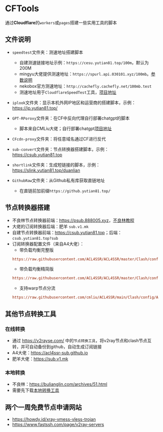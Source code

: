 # CFTools
通过**Cloudflare**的`workers`或`pages`搭建一些实用工具的脚本

## 文件说明
- `speedtest`文件夹：测速地址搭建脚本
  - 自建测速链接地址示例：`https://cesu.yutian81.top/100m`，默认为200M
  - mingyu大佬提供测速地址：`https://spurl.api.030101.xyz/100mb`。[参数说明](https://spurl.api.030101.xyz/)
  - nekobox官方测速地址：`http://cachefly.cachefly.net/100mb.test`
  - 测速地址用于`CloudflareSpeedTest`工具，[项目地址](https://github.com/XIU2/CloudflareSpeedTest)

- `iplook`文件夹：显示本机外网IP地区和运营商的搭建脚本，示例：<https://ip.yutian81.top/>

- `GPT-RPoroxy`文件夹：在CF中反向代理自行部署chatgpt的脚本
  - 脚本来自CMLiu大佬；自行部署chatgpt[项目地址](https://github.com/ChatGPTNextWeb/ChatGPT-Next-Web)

- `CFcdn-proxy`文件夹：将任意域名通过CF进行反代

- `sub-convert`文件夹：节点转换器搭建脚本，示例：<https://csub.yutian81.top>

- `shortlink`文件夹：生成短链接的脚本，示例：<https://slink.yutian81.top/duanlian>

- `GithubRaw`文件夹：从Github私有库获取直链地址
  - 在直链前加前缀`https://github.yutian81.top/`


## 节点转换器搭建
- 不良林节点转换器前端：<https://psub.888005.xyz>，[不良林教程](https://github.com/bulianglin/psub)
- 大佬的订阅转换器后端：肥羊 `sub.v1.mk`
- 自建节点转换器前端：<https://csub.yutian81.top>；后端：`csub.yutian81.top?sub`
- 订阅转换器配置文件（来自A4大佬）：
  - 带负载均衡完整版
  ```ini
  https://raw.githubusercontent.com/ACL4SSR/ACL4SSR/master/Clash/config/ACL4SSR_Online_Full_MultiMode.ini
  ```
  - 带负载均衡精简版
  ```ini
  https://raw.githubusercontent.com/ACL4SSR/ACL4SSR/master/Clash/config/ACL4SSR_Online_Mini_MultiMode.ini
  ```
  - 支持warp节点分流
  ```ini
  https://raw.githubusercontent.com/cmliu/ACL4SSR/main/Clash/config/ACL4SSR_Online_Full_MultiMode_WARP.ini
    ```

## 其他节点转换工具
### 在线转换
- 通过 <https://v2rayse.com/> 中的`节点转换工具`，将v2ray节点和clash节点互转，并可自动备份到github，自动生成订阅链接  
- A4大佬：<https://acl4ssr-sub.github.io>  
- 肥羊大佬：<https://sub.v1.mk>  
### 本地转换 
- 不良林：https://bulianglin.com/archives/51.html  
- 需要先下载[本地转换工具](https://github.com/tindy2013/subconverter/releases)  

## 两个一周免费节点申请网站  
- <https://howdy.id/xray-vmess-vless-trojan>  
- <https://www.fastssh.com/page/v2ray-servers>  
